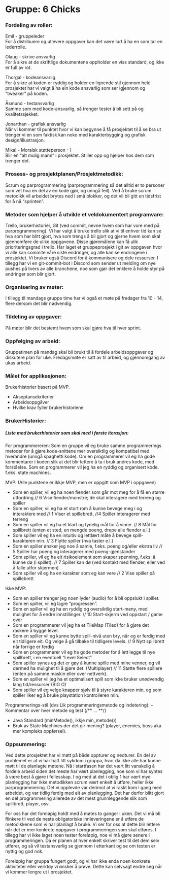 # Gruppe: 6 Chicks

### Fordeling av roller:

Emil - gruppeleder<br>
For å distribuere og utlevere oppgaver kan det være lurt å ha en som tar en lederrolle.

Olaug - skrive ansvarlig<br>
For å sikre at de skriftlige dokumentene oppholder en viss standard, og ikke er full av rot.

Thorgal - kodeansvarlig<br>
For å sikre at koden er ryddig og holder en lignende stil gjennom hele prosjektet har vi valgt å ha ein kode ansvarlig som ser igjennom og “tweaker” på koden.

Åsmund - testansvarlig<br>
Samme som med kode-ansvarlig, så trenger tester å bli sett på og kvalitetssjekket.

Jonarthan - grafisk ansvarlig<br>
Når vi kommer til punktet hvor vi kan begynne å få prosjektet til å se bra ut trenger vi en som faktisk kan noko med karakterbygging og grafisk design/illustrasjon.

Mikal - Moralsk støtteperson :-)<br>
Blir en “alt mulig mann” i prosjektet. Stiller opp og hjelper hos dem som trenger det. 



### Prosess- og prosjektplanen/Prosjektmetodikk:

Scrum og parprogrammering (parprogrammering så det alltid er to personer som vet hva en del av en kode gjør, og unngå feil). Ved å bruke scrum metodikk vil arbeidet brytes ned i små blokker, og det vil bli gitt en tidsfrist for å nå “sprinten”.



### Metoder som hjelper å utvikle et veldokumentert programvare:

Trello, brukerhistorier, Git (ved commit, nevne hvem som har vore med på parprogrammering). Vi har valgt å bruke trello slik at vi til enhver tid kan se hva som har blitt gjort, hva som trengs å bli gjort og gjerne hvem som skal gjennomføre de ulike oppgavene. Disse gjøremålene kan få ulik prioriteringsgrad i trello. Har laget et gruppeprosjekt i git av oppgaven hvor vi alle kan commite våre siste endringer, og alle kan se endringene i prosjektet. Vi bruker også Discord for å kommunisere og dele ressurser. I tillegg har vi en git-commit-bot i Discord som sender ut melding om nye pushes på tvers av alle branchene, noe som gjør det enklere å holde styr på endringer som blir gjort.



### Organisering av møter:
I tillegg til mandags gruppe time har vi også et møte på fredager fra 10 - 14, flere dersom det blir nødvendig.


### Tildeling av oppgaver:
På møter blir det bestemt hvem som skal gjøre hva til hver sprint.


### Oppfølging av arbeid:
Gruppetimen på mandag skal bli brukt til å fordele arbeidsoppgaver og diskutere plan for uke. 
Fredagsmøte er satt av til arbeid, og gjennomgang av ukas arbeid.



### Målet for applikasjonen:

Brukerhistorier basert på MVP.
- Akseptansekriterier
- Arbeidsoppgåver
- Hvilke krav fyller brukerhistoriene


### BrukerHistorier:

##### Liste med brukerhistorier som skal med i første iterasjon:

For programmereren:
Som en gruppe vil eg bruke samme programmerings metoder for å gjøre kode-snittene mer oversiktlig og kompatibel med hverandre (unngå spaghetti kode).
Om en programmerer vil eg ha gode kommentarer i koden slik at det blir lettere å ta i bruk andres kode, med forståelse.
Som en programmerer vil jeg ha en ryddig og organisert kode. f.eks. state machines.

MVP: (Alle punktene er ikkje MVP, men er oppgitt som MVP i oppgaven)
- Som en spiller, vil eg ha noen fiender som går mot meg for å få en større utfordring // 6 Vise fiender/monstre; de skal interagere med terreng og spiller
- Som en spiller, vil eg ha et stort rom å kunne bevege meg i og interaktere med // 1 Viser et spillebrett, //4 Spiller interagerer med terreng
- Som en spiller vil eg ha et klart og tydelig mål for å vinne. // 8 Mål for spillbrett (enten et sted, en mengde poeng, drepe alle fiender e.l.)
- Som spiller vil eg ha en intuitiv og lettlært måte å bevege spill-karakteren min. // 3 Flytte spiller (hva taster e.l.)
- Som en spiller ønsker jeg noe å samle, f.eks. poeng og/eller ekstra liv // 5 Spiller har poeng og interagerer med poeng-gjenstander 
- Som spiller, vil eg ha eit risikoelement som skaper spenning, f.eks: å kunne dø (i spillet). // 7 Spiller kan dø (ved kontakt med fiender, eller ved å falle utfor skjermen)
- Som spiller vil eg ha en karakter som eg kan vere // 2 Vise spiller på spillebrett

Ikke MVP:
- Som en spiller trenger jeg noen lyder (audio) for å bli oppslukt i spillet.
- Som en spiller, vil eg lagre “progressen”.
- Som en spiller vil eg ha en ryddig og oversiktlig start-meny, med mulighet for å endre innstillinger. // 10 Start-skjerm ved oppstart / game over
- Som en programmerer vil jeg ha et TileMap (Tiled) for å gjøre det raskere å bygge level.  
- Som en spiller vil eg kunne bytte spill-nivå uten bry, når eg er ferdig med eit tidligere eit. Og velge å gå tilbake til tidligere levels. // 9 Nytt spillbrett når forrige er ferdig
- Som en programmerer vil eg ha gode metoder for å lett legge til nye spillbrett, i en eventuell “Level Select”.
- Som spiller synes eg det er gøy å kunne spille med mine venner, og vil dermed ha mulighet til å gjøre det. (Multiplayer) // 11 Støtte flere spillere (enten på samme maskin eller over nettverk).
- Som en spiller vil jeg ha et optimalisert spill som ikke bruker unødvendig lang tid/ressurser (BIG O)
- Som spiller vil eg velge knapper sjølv til å styre karakteren min, og som spiller liker eg å bruke playstation kontrolleren min.


Programmerings-stil (dvs Lik programmeringsmetode og indetering):
– Kommentar over hver metode og test (/**	…   **/)
- Java Standard (minMetode(), ikkje min_metode())
- Bruk av State Machines der det gir mening? (player, enemies, boss aka mer kompleks oppførsel).


### Oppsummering:

Ved dette prosjektet har vi møtt på både oppturer og nedturer. En del av problemet er at vi har hatt litt sykdom i gruppa, hvor da ikke alle har kunne møtt til de planlagte møtene. Nå i startfasen har det vært litt vanskelig å fordele arbeid siden det meste har vært planlegging, noe som vi har syntes å være best å gjøre i fellesskap. I og med at det i oblig 1 har vært mye planlegging har ikke metodikken scrum vært enkelt å utføre, heller ikke parprogrammering. Det vi opplevde var derimot at vi raskt kom i gang med arbeidet, og var tidlig ferdig med alt av planlegging. Det har derfor blitt gjort en del programmering allerede av det mest grunnleggende slik som spillbrett, player, osv. 

For oss har det foreløpig holdt med å møtes to ganger i uken. Det vi må bli flinkere til ved de neste obligatoriske innleveringene er å utføre de metodikkene som vi har planlagt å bruke. Vi ser for oss at dette blir lettere når det er mer konkrete oppgaver i programmeringen som skal utføres. I tillegg har vi ikke laget noen tester foreløpig, noe vi må gjøre senere i programmeringen. Da er planen at hver enkelt skriver test til det dem selv utfører, og så vil testansvarlig se gjennom i etterkant og se om testen er nyttig og god nok. 

Foreløpig har gruppa fungert godt, og vi har ikke enda noen konkrete aktiviteter eller verktøy vi ønsker å prøve. Dette kan selvsagt endre seg når vi kommer lengre ut i prosjektet.

